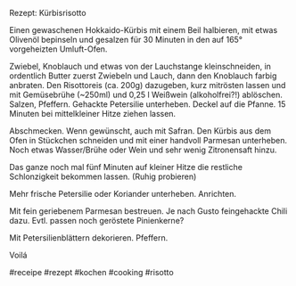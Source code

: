 Rezept: Kürbisrisotto

Einen gewaschenen Hokkaido-Kürbis mit einem Beil halbieren, mit etwas Olivenöl bepinseln und gesalzen für 30 Minuten in den auf 165° vorgeheizten Umluft-Ofen.

Zwiebel, Knoblauch und etwas von der Lauchstange kleinschneiden, in ordentlich Butter zuerst Zwiebeln und Lauch, dann den Knoblauch farbig anbraten. Den Risottoreis (ca. 200g) dazugeben, kurz mitrösten lassen und mit Gemüsebrühe (~250ml) und 0,25 l Weißwein (alkoholfrei?!) ablöschen. Salzen, Pfeffern. Gehackte Petersilie unterheben. Deckel auf die Pfanne.
15 Minuten bei mittelkleiner Hitze ziehen lassen.

Abschmecken. Wenn gewünscht, auch mit Safran.
Den Kürbis aus dem Ofen in Stückchen schneiden und mit einer handvoll Parmesan unterheben. Noch etwas Wasser/Brühe oder Wein und sehr wenig Zitronensaft hinzu.

Das ganze noch mal fünf Minuten auf kleiner Hitze die restliche Schlonzigkeit bekommen lassen. (Ruhig probieren)

Mehr frische Petersilie oder Koriander unterheben.
Anrichten.

Mit fein geriebenem Parmesan bestreuen.
Je nach Gusto feingehackte Chili dazu.
Evtl. passen noch geröstete Pinienkerne?

Mit Petersilienblättern dekorieren.
Pfeffern.

Voilá

#receipe #rezept #kochen #cooking #risotto
